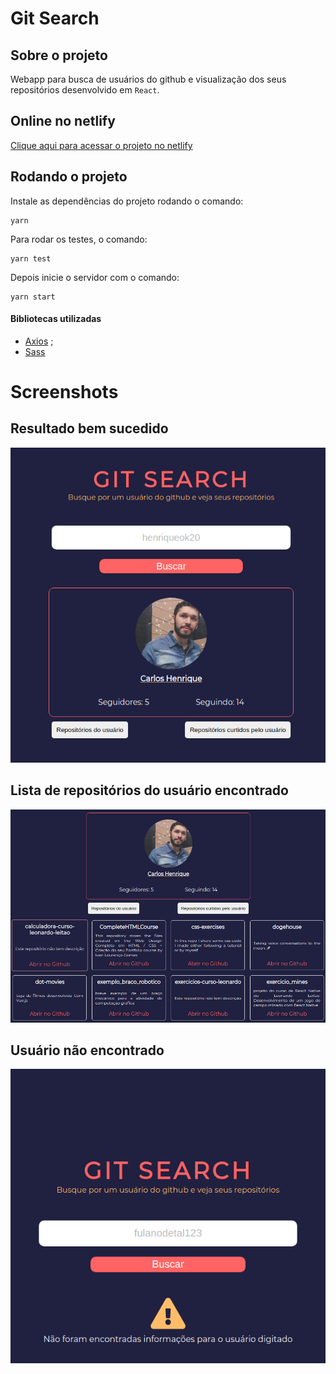 # Git Search

## Sobre o projeto
Webapp para busca de usuários do github e visualização dos seus repositórios desenvolvido em ``React``.

## Online no netlify
[Clique aqui para acessar o projeto no netlify](https://romantic-elion-6824a7.netlify.app/)


## Rodando o projeto
Instale as dependências do projeto rodando o comando:
```
yarn
```
Para rodar os testes, o comando:
```
yarn test
```
Depois inicie o servidor com o comando:
```
yarn start
```

#### Bibliotecas utilizadas
- [Axios](https://github.com/axios/axios) ;
- [Sass](https://sass-lang.com/)


# Screenshots

## Resultado bem sucedido
![Screenshot da tela inicial](public/screenshots/userfound.png "Screenshot da tela inicial")
## Lista de repositórios do usuário encontrado
![Screenshot da tela principal](public/screenshots/userrepos.png "Screenshot da tela principal")
## Usuário não encontrado
![Screenshot do chatbot](public/screenshots/usernotfound.png "Screenshot do chatbot")
